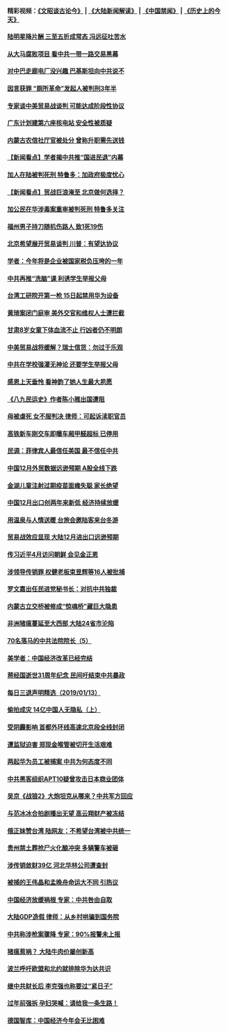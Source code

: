 #### 精彩视频：[《文昭谈古论今》](https://github.com/gfw-breaker/wenzhao/blob/master/README.md?t=01150030) | [《大陆新闻解读》](https://github.com/gfw-breaker/ntdtv-comedy/blob/master/README.md?t=01150030) | [《中国禁闻》](https://github.com/gfw-breaker/ntdtv-news/blob/master/README.md?t=01150030) | [《历史上的今天》](https://github.com/gfw-breaker/today-in-history/blob/master/README.md?t=01150030) 

#### [陆明星降片酬 三至五折成常态 冯远征吐苦水](../pages/nsc413/n10975329.md?t=01150030) 

#### [从大马腐败项目 看中共一带一路交易黑幕](../pages/nsc413/n10975091.md?t=01150030) 

#### [对中巴走廊电厂没兴趣 巴基斯坦向中共说不](../pages/nsc413/n10975898.md?t=01150030) 

#### [因言获罪 “厕所革命”发起人被判刑3年半](../pages/nsc413/n10975756.md?t=01150030) 

#### [专家谈中美贸易战谈判 可能达成阶段性协议](../pages/nsc413/n10975743.md?t=01150030) 

#### [广东计划建第六座核电站 安全性被质疑](../pages/nsc413/n10975625.md?t=01150030) 

#### [内蒙古农信社厅官被处分 曾称升职需先送钱](../pages/nsc413/n10975720.md?t=01150030) 

#### [【新闻看点】学者揭中共推“国进民退”内幕](../pages/nsc413/n10975497.md?t=01150030) 

#### [加人在陆被判死刑 特鲁多：加政府极度忧心](../pages/nsc413/n10975591.md?t=01150030) 

#### [【新闻看点】贸战巨浪淹至 北京做何选择？](../pages/nsc413/n10975303.md?t=01150030) 

#### [加公民在华涉毒案重审被判死刑 特鲁多关注](../pages/nsc413/n10975372.md?t=01150030) 

#### [福州男子持刀随机伤路人 致1死19伤](../pages/nsc413/n10975494.md?t=01150030) 

#### [北京希望展开贸易谈判 川普：有望达协议](../pages/nsc413/n10975474.md?t=01150030) 

#### [学者：今年将是企业被国家税负压垮的一年](../pages/nsc413/n10975394.md?t=01150030) 

#### [中共再推“洗脑”课 利诱学生举报父母](../pages/nsc413/n10975169.md?t=01150030) 

#### [台湾工研院开第一枪 15日起禁用华为设备](../pages/nsc413/n10975203.md?t=01150030) 

#### [黄琦案闭门庭审 美外交官和维权人士遭拦截](../pages/nsc413/n10975316.md?t=01150030) 

#### [甘肃8岁女童下体血流不止 行凶者仍不明朗](../pages/nsc413/n10974865.md?t=01150030) 

#### [中美贸易战将缓解？瑞士信货：勿过于乐观](../pages/nsc413/n10975237.md?t=01150030) 

#### [中共在学校强灌无神论 还要学生举报父母](../pages/nsc413/n10975054.md?t=01150030) 

#### [感恩上天垂怜 看神韵了她人生最大夙愿](../pages/nsc413/n10973807.md?t=01150030) 

#### [《八九民运史》作者陈小雅出国遭阻](../pages/nsc413/n10975067.md?t=01150030) 

#### [母被虐死 女不服判决 律师：可起诉渎职官员](../pages/nsc413/n10974866.md?t=01150030) 

#### [高铁新车刚交车即曝车厢甲醛超标 已停用](../pages/nsc413/n10974791.md?t=01150030) 

#### [民调：菲律宾人最信任美国 最不信任中共](../pages/nsc413/n10974870.md?t=01150030) 

#### [中国12月外贸数据远逊预期 A股全线下跌](../pages/nsc413/n10974454.md?t=01150030) 

#### [金湖儿童注射过期疫苗面瘫失聪 家长绝望](../pages/nsc413/n10974328.md?t=01150030) 

#### [中国12月出口创两年来新低 经济持续放缓](../pages/nsc413/n10974722.md?t=01150030) 


#### [用温泉与人情送暖 台旅会邀陆客来台冬游](../pages/nsc413/n10974692.md?t=01150030) 

#### [贸易战效应显现 大陆12月进出口远逊预期](../pages/nsc413/n10973942.md?t=01150030) 

#### [传习近平4月访问朝鲜 会见金正恩](../pages/nsc413/n10974482.md?t=01150030) 

#### [涉领导传销罪 权健老板束昱辉等16人被批捕](../pages/nsc413/n10974299.md?t=01150030) 

#### [罗文嘉出任民进党秘书长：对抗中共独裁](../pages/nsc413/n10974339.md?t=01150030) 

#### [内蒙古立交桥被修成“惊魂桥”藏巨大隐患](../pages/nsc413/n10974093.md?t=01150030) 

#### [非洲猪瘟蔓延至大西部 大陆24省市沦陷](../pages/nsc413/n10973814.md?t=01150030) 

#### [70名落马的中共法院院长（5）](../pages/nsc413/n10959917.md?t=01150030) 

#### [美学者：中国经济改革已经完结](../pages/nsc413/n10973365.md?t=01150030) 

#### [蒋经国逝世31周年纪念 民间吁结束中共暴政](../pages/nsc413/n10973350.md?t=01150030) 

#### [每日三退声明精选（2019/01/13）](../pages/nsc413/n10973752.md?t=01150030) 

#### [偷拍成灾 14亿中国人无隐私（上）](../pages/nsc413/n10972071.md?t=01150030) 

#### [受阴霾影响 首都外环线高速北京段全线封闭](../pages/nsc413/n10973528.md?t=01150030) 

#### [遭监狱迫害 郑现金喉管被切开生活艰难](../pages/nsc413/n10968993.md?t=01150030) 

#### [两起华为员工被捕案 中共为何态度不同](../pages/nsc413/n10973304.md?t=01150030) 

#### [中共黑客组织APT10疑曾攻击日本商业团体](../pages/nsc413/n10973309.md?t=01150030) 

#### [吴京《战狼2》大炮坦克从哪来？中共军方回应](../pages/nsc413/n10972941.md?t=01150030) 

#### [与范冰冰合拍剧播出无望 高云翔财产被冻结](../pages/nsc413/n10973181.md?t=01150030) 

#### [俄正妹赞台湾 陆网友：不希望台湾被中共统一](../pages/nsc413/n10972677.md?t=01150030) 

#### [贵州禁土葬抢尸火化酿冲突 多辆警车被砸](../pages/nsc413/n10973146.md?t=01150030) 

#### [涉传销敛财39亿 河北华林公司遭查封](../pages/nsc413/n10973142.md?t=01150030) 

#### [被捕的王伟晶和孟晚舟命运大不同 引热议](../pages/nsc413/n10972943.md?t=01150030) 

#### [中国经济放缓祸根 专家：中共咎由自取](../pages/nsc413/n10973083.md?t=01150030) 

#### [大陆GDP造假 律师：从乡村哄骗到国务院](../pages/nsc413/n10971840.md?t=01150030) 

#### [中共称涉枪案骤降 专家：90%报警未上报](../pages/nsc413/n10972910.md?t=01150030) 

#### [猪瘟惹祸？ 大陆牛肉价屡创新高](../pages/nsc413/n10972896.md?t=01150030) 

#### [波兰呼吁欧盟和北约就排除华为达共识](../pages/nsc413/n10972945.md?t=01150030) 

#### [继中共财长后 李克强也称要过“紧日子”](../pages/nsc413/n10972926.md?t=01150030) 


#### [过年前强拆 孕妇哭喊：请给我一条生路！](../pages/nsc413/n10972700.md?t=01150030) 

#### [德国智库：中国经济今年会无比困难](../pages/nsc413/n10972293.md?t=01150030) 

